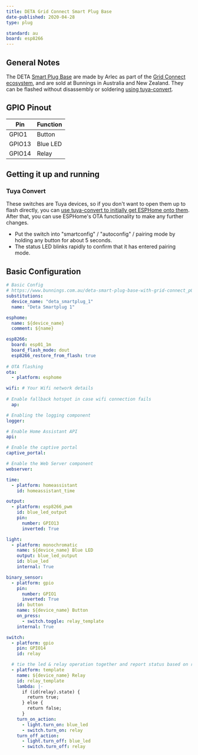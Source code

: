 ```yaml
---
title: DETA Grid Connect Smart Plug Base
date-published: 2020-04-28
type: plug

standard: au
board: esp8266
---
```


## General Notes

The DETA [Smart Plug Base](https://www.bunnings.com.au/deta-smart-plug-base-with-grid-connect_p0098817) are made by Arlec as part of the [Grid Connect ecosystem](https://grid-connect.com.au/), and are sold at Bunnings in Australia and New Zealand. They can be flashed without disassembly or soldering [using tuya-convert](#tuya-convert).

## GPIO Pinout

| Pin | Function |
| --- | -------- |
| GPIO1 | Button |
| GPIO13 | Blue LED |
| GPIO14 | Relay |

## Getting it up and running

### Tuya Convert

These switches are Tuya devices, so if you don't want to open them up to flash directly, you can [use tuya-convert to initially get ESPHome onto them](/guides/tuya-convert/). After that, you can use ESPHome's OTA functionality to make any further changes.

- Put the switch into "smartconfig" / "autoconfig" / pairing mode by holding any button for about 5 seconds.
- The status LED blinks rapidly to confirm that it has entered pairing mode.

## Basic Configuration

```yaml
# Basic Config
# https://www.bunnings.com.au/deta-smart-plug-base-with-grid-connect_p0098817
substitutions:
  device_name: "deta_smartplug_1"
  name: "Deta Smartplug 1"

esphome:
  name: ${device_name}
  comment: ${name}

esp8266:
  board: esp01_1m
  board_flash_mode: dout
  esp8266_restore_from_flash: true
    
# OTA flashing
ota:
  - platform: esphome

wifi: # Your Wifi network details
  
# Enable fallback hotspot in case wifi connection fails  
  ap:

# Enabling the logging component
logger:

# Enable Home Assistant API
api:

# Enable the captive portal
captive_portal:

# Enable the Web Server component 
webserver:

time:
  - platform: homeassistant
    id: homeassistant_time

output:
  - platform: esp8266_pwm
    id: blue_led_output
    pin:
      number: GPIO13
      inverted: True

light:
  - platform: monochromatic
    name: ${device_name} Blue LED
    output: blue_led_output
    id: blue_led
    internal: True

binary_sensor:
  - platform: gpio
    pin:
      number: GPIO1
      inverted: True
    id: button
    name: ${device_name} Button
    on_press:
      - switch.toggle: relay_template
    internal: True

switch:
  - platform: gpio
    pin: GPIO14
    id: relay

  # tie the led & relay operation together and report status based on relay state
  - platform: template
    name: ${device_name} Relay
    id: relay_template
    lambda: |-
      if (id(relay).state) {
        return true;
      } else {
        return false;
      }
    turn_on_action:
      - light.turn_on: blue_led
      - switch.turn_on: relay
    turn_off_action:
      - light.turn_off: blue_led
      - switch.turn_off: relay
```
